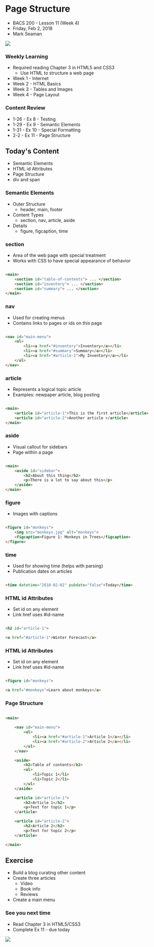 # Page Structure
* BACS 200 - Lesson 11 (Week 4)
* Friday, Feb 2, 2018
* Mark Seaman 

![](img/Bear_Logo.png)
         
### Weekly Learning
* Required reading Chapter 3 in HTML5 and CSS3
    * Use HTML to structure a web page
* Week 1 - Internet
* Week 2 - HTML Basics
* Week 3 - Tables and Images
* Week 4 - Page Layout

### Content Review
* 1-26 - Ex 8 - Testing
* 1-29 - Ex 9 - Semantic Elements
* 1-31 - Ex 10 - Special Formatting
* 2-2  - Ex 11 - Page Structure

## Today's Content
* Semantic Elements
* HTML id Attributes
* Page Structure
* div and span

### Semantic Elements
* Outer Structure
    * header, main, footer
* Content Types
    * section, nav, article, aside
* Details
    * figure, figcaption, time

### section
* Area of the web page with special treatment
* Works with CSS to have special appearance of behavior

```html

<main>
    <section id="table-of-contents"> ... </section>
    <section id="inventory"> ... </section>
    <section id="summary"> ... </section>
</main>

```

### nav
* Used for creating menus
* Contains links to pages or ids on this page

```html

<nav id="main-menu">
    <ul>
        <li><a href="#inventory">Inventory</a></li>
        <li><a href="#summary">Summary</a></li>
        <li><a href="#article-1">My Inventory</a></li>
    </ul>
</nav>

```


### article
* Represents a logical topic article
* Examples: newpaper article, blog posting

```html

<main>
    <article id="article-1">This is the first article</article>
    <article id="article-2">Another article </article>
</main>

```

### aside
* Visual callout for sidebars
* Page within a page

```html

<main>
    <aside id="sidebar">
        <h2>About this thing</h2>
        <p>There is a lot to say about this</p>
    </aside>
</main>

```

### figure
* Images with captions

```html

<figure id="monkeys">
    <img src="monkeys.jpg" alt="monkeys">
    <figcaption>Figure 1: Monkeys in Trees</figcaption>
</figure>

```

### time
* Used for showing time (helps with parsing)
* Publication dates on articles

```html

<time datetime="2018-02-02" pubdate="false">Today</time>

```

### HTML id Attributes
* Set id on any element
* Link href uses #id-name

```html

<h2 id="article-1">

<a href="#article-1">Winter Forecast</a>

```

### HTML id Attributes
* Set id on any element
* Link href uses #id-name

```html

<figure id="monkeys">

<a href="#monkeys">Learn about monkeys</a>

```

### Page Structure

```html

<main>

    <nav id="main-menu">
        <ul>
            <li><a href="#article-1">Article 1</a></li>
            <li><a href="#article-2">Article 2</a></li>
        </ul>
    </nav>

    <aside>
        <h2>Table of contents</h2>
        <ul>
            <li>Topic 1</li>
            <li>Topic 2</li>
        </ul>
    </aside>

    <article id="article-1">
        <h2>Article 1</h2>
        <p>Text for topic 1</p>
    </article>

    <article id="article-2">
        <h2>Article 2</h2>
        <p>Text for topic 2</p>
    </article>

</main>

```


## Exercise
* Build a blog curating other content
* Create three articles
    * Video
    * Book info
    * Reviews
* Create a main menu


### See you next time
* Read Chapter 3 in HTML5/CSS3
* Complete Ex 11 - due today

![](img/MCB.png)

